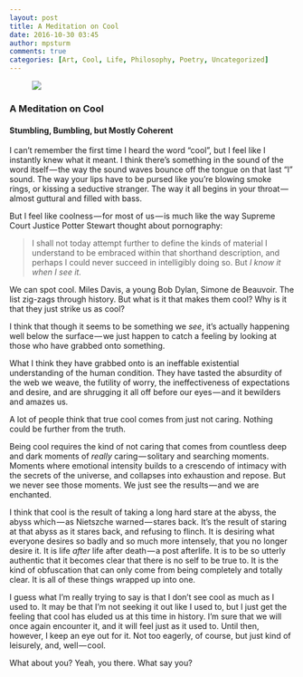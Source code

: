 ```yaml
---
layout: post
title: A Meditation on Cool
date: 2016-10-30 03:45
author: mpsturm
comments: true
categories: [Art, Cool, Life, Philosophy, Poetry, Uncategorized]
---
```



<figure>

<img src="https://cdn-images-1.medium.com/max/900/1*dzT0--BgOrGoNBwdcwrDbQ.png">
</figure>

<h3>A Meditation on Cool</h3>
<h4>Stumbling, Bumbling, but Mostly Coherent</h4>
<p>I can’t remember the first time I heard the word “cool”, but I feel like I instantly knew what it meant. I think there’s something in the sound of the word itself — the way the sound waves bounce off the tongue on that last “l” sound. The way your lips have to be pursed like you’re blowing smoke rings, or kissing a seductive stranger. The way it all begins in your throat — almost guttural and filled with bass.</p>
<p>But I feel like coolness — for most of us — is much like the way Supreme Court Justice Potter Stewart thought about pornography:</p>
<blockquote>I shall not today attempt further to define the kinds of material I understand to be embraced within that shorthand description, and perhaps I could never succeed in intelligibly doing so. But <em>I know it when I see it.</em>
</blockquote>
<p>We can spot cool. Miles Davis, a young Bob Dylan, Simone de Beauvoir. The list zig-zags through history. But what is it that makes them cool? Why is it that they just strike us as cool?</p>
<p>I think that though it seems to be something we <em>see</em>, it’s actually happening well below the surface — we just happen to catch a feeling by looking at those who have grabbed onto something.</p>
<p>What I think they have grabbed onto is an ineffable existential understanding of the human condition. They have tasted the absurdity of the web we weave, the futility of worry, the ineffectiveness of expectations and desire, and are shrugging it all off before our eyes — and it bewilders and amazes us.</p>
<p>A lot of people think that true cool comes from just not caring. Nothing could be further from the truth.</p>
<p>Being cool requires the kind of not caring that comes from countless deep and dark moments of <em>really</em> caring — solitary and searching moments. Moments where emotional intensity builds to a crescendo of intimacy with the secrets of the universe, and collapses into exhaustion and repose. But we never see those moments. We just see the results — and we are enchanted.</p>
<p>I think that cool is the result of taking a long hard stare at the abyss, the abyss which — as Nietszche warned — stares back. It’s the result of staring at that abyss as it stares back, and refusing to flinch. It is desiring what everyone desires so badly and so much more intensely, that you no longer desire it. It is life <em>after</em> life after death — a post afterlife. It is to be so utterly authentic that it becomes clear that there is no self to be true to. It is the kind of obfuscation that can only come from being completely and totally clear. It is all of these things wrapped up into one.</p>
<p>I guess what I’m really trying to say is that I don’t see cool as much as I used to. It may be that I’m not seeking it out like I used to, but I just get the feeling that cool has eluded us at this time in history. I’m sure that we will once again encounter it, and it will feel just as it used to. Until then, however, I keep an eye out for it. Not too eagerly, of course, but just kind of leisurely, and, well — cool.</p>
<p>What about you? Yeah, you there. What say you?</p>


